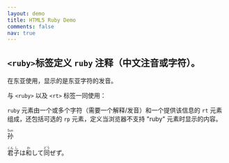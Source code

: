 ```yaml
---
layout: demo
title: HTML5 Ruby Demo
comments: false
nav: true
---
```


`<ruby>`标签定义 `ruby` 注释（中文注音或字符）。
----

在东亚使用，显示的是东亚字符的发音。

与 `<ruby>` 以及 `<rt>` 标签一同使用：

`ruby` 元素由一个或多个字符（需要一个解释/发音）和一个提供该信息的 `rt` 元素组成，还包括可选的 `rp` 元素，定义当浏览器不支持 "ruby" 元素时显示的内容。

<ruby> 孙 <rt>Sun</rt></ruby>

<ruby>君<rt>くん</rt></ruby><ruby>子<rt>し</rt></ruby>は<ruby>和<rt>わ</rt></ruby>して<ruby>同<rt>どう</rt></ruby>ぜず。
